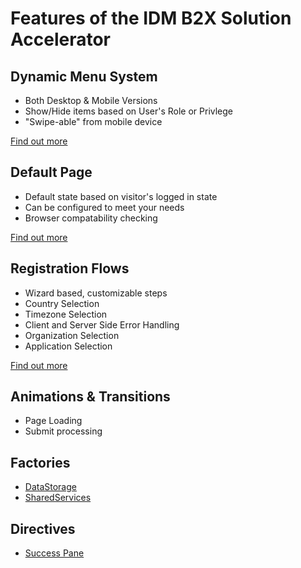 # Features of the IDM B2X Solution Accelerator

## Dynamic Menu System
- Both Desktop & Mobile Versions
- Show/Hide items based on User\'s Role or Privlege
- "Swipe-able" from mobile device

[Find out more](menu-system.md)


## Default Page
- Default state based on visitor's logged in state
- Can be configured to meet your needs
- Browser compatability checking

[Find out more](default-page.md)


## Registration Flows
- Wizard based, customizable steps
- Country Selection
- Timezone Selection
- Client and Server Side Error Handling
- Organization Selection
- Application Selection

[Find out more](registration-flows.md)


## Animations & Transitions
- Page Loading
- Submit processing


## Factories
* [DataStorage](factories/Data-Storage.md)
* [SharedServices](factories/Shared-Services.md)


## Directives
* [Success Pane](directives/success-pane.md)
